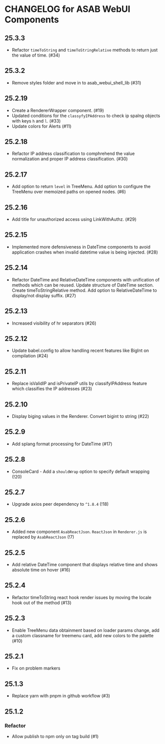 # CHANGELOG for ASAB WebUI Components

## 25.3.3

- Refactor `timeToString` and `timeToStringRelative` methods to return just the value of time. (#34)

## 25.3.2

- Remove styles folder and move in to asab_webui_shell_lib (#31)

## 25.2.19

- Create a RendererWrapper component. (#19)
- Updated conditions for the `classyfyIPAddress` to check ip spalng objects with keys `h` and `l`. (#33)
- Update colors for Alerts (#11)

## 25.2.18

- Refactor IP address classification to comphrehend the value normalization and proper IP address classification. (#30)

## 25.2.17

- Add option to return `level` in TreeMenu. Add option to configure the TreeMenu over memoized paths on opened nodes. (#6)

## 25.2.16

- Add title for unauthorized access using LinkWithAuthz. (#29)

## 25.2.15

- Implemented more defensiveness in DateTime components to avoid application crashes when invalid datetime value is being injected. (#28)

## 25.2.14

- Refactor DateTime and RelativeDateTime components with unification of methods which can be reused. Update structure of DateTime section. Create timeToStringRelative method. Add option to RelativeDateTime to display/not display suffix. (#27)

## 25.2.13

- Increased visibility of hr separators (#26)

## 25.2.12

- Update babel.config to allow handling recent features like BigInt on compilation (#24)

## 25.2.11

- Replace isValidIP and isPrivateIP utils by classifyIPAddress feature which classifies the IP addresses (#23)

## 25.2.10

- Display biging values in the Renderer. Convert bigint to string (#22)

## 25.2.9

- Add splang format processing for DateTime (#17)

## 25.2.8

- ConsoleCard - Add a `shouldWrap` option to specify default wrapping (!20)

## 25.2.7

- Upgrade axios peer dependency to `^1.8.4` (!18)

## 25.2.6

- Added new component `AsabReactJson`. `ReactJson` in `Renderer.js` is replaced by `AsabReactJson` (!7)

## 25.2.5

- Add relative DateTime component that displays relative time and shows absolute time on hover (#16)

## 25.2.4

- Refactor timeToString react hook render issues by moving the locale hook out of the method (#13)

## 25.2.3

- Enable TreeMenu data obtainment based on loader params change, add a custom classname for treemenu card, add new colors to the palette (#10)

## 25.2.1

- Fix on problem markers

## 25.1.3

- Replace yarn with pnpm in github workflow (#3)

## 25.1.2

### Refactor

- Allow publish to npm only on tag build (#1)
